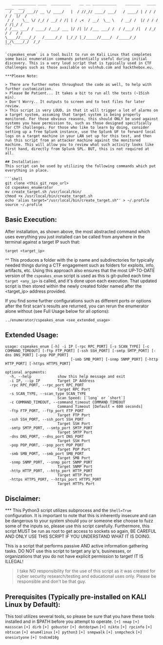 ```
   ___________ ____  _________    __ __ ___________    _______   ____  ____  ___
  / ____/ ___// __ \/ ____/   |  / //_// ____/ ___/   / ____/ | / / / / /  |/  /
 / /    \__ \/ /_/ / __/ / /| | / ,<  / __/  \__ \   / __/ /  |/ / / / / /|_/ / 
/ /___ ___/ / ____/ /___/ ___ |/ /| |/ /___ ___/ /  / /___/ /|  / /_/ / /  / /  
\____//____/_/   /_____/_/  |_/_/ |_/_____//____/  /_____/_/ |_/\____/_/  /_/                                                                    ```                   

`cspeakes_enum` is a tool built to run on Kali Linux that completes some basic enumeration commands potentially useful during initial discovery. This is a very loud script that is typically used in CTF challenges such as those available on vulnhub.com and hackthebox.eu.

***Please Note:

> There are further notes throughout the code as well, to help with further customization.
> Please Be Patient... It takes a bit to run all the tests (~15ish min).
> Don't Worry.. It outputs to screen and to text files for later review.
> This script is very LOUD, in that it will trigger a lot of alarms on a target system, assuming that target system is being properly monitored. For those obvious reasons, this should ONLY be used against systems you have permission to, such as those designed specifically for CTF challenges. For those who like to learn by doing, consider setting up a free Splunk instance, use the Splunk UF to forward local logs on a target machine in your LAN set up for this test, and then run this script from an attacker machine against the monitored machine. This will allow you to review what such activity looks like first hand, directly from Splunk SPL. BUT, this is not required at all.

## Installation:
This script can be used by utilizing the following commands which put everything in place. 

```shell
git clone <this_git_repo_url>
cd cspeakes_enumerator
mv create_target.sh /usr/local/bin/
chmod +x /usr/local/bin/create_target.sh
echo 'alias target="/usr/local/bin/create_target.sh"' > ~/.profile
source ~/.profile
```

## Basic Execution:
After installation, as shown above, the most abstracted command which uses everything you just installed can be called from anywhere in the terminal against a target IP such that: 
```shell
target <target_ip>
```
^^ This produces a folder with the ip name and subdirectories for typically needed things during a CTF engagement such as folders for exploits, info, artifacts, etc. Using this approach also ensures that the most UP-TO-DATE version of the `cspeakes_enum` script is used as this is git-pulled each time `target <any_ip>` is called, and it's done upon each execution. That updated script is then stored within the newly created folder named after the <target_ip> address provided. 

If you find some further configurations such as different ports or options after the first scan's results are returned, you can rerun the enumerator alone without (see Full Usage below for all options):
```shell
../enumerator/cspeakes_enum <see_extended_usage>
```

## Extended Usage:
```shell
usage: cspeakes_enum [-h] -i IP [-rpc RPC_PORT] [-s SCAN_TYPE] [-c COMMAND_TIMEOUT] [-ftp FTP_PORT] [-ssh SSH_PORT] [-smtp SMTP_PORT] [-dns DNS_PORT] [-pop POP_PORT]
                              [-smb SMB_PORT] [-snmp SNMP_PORT] [-http HTTP_PORT] [-https HTTPS_PORT]

optional arguments:
  -h, --help            show this help message and exit
  -i IP, --ip IP        Target IP Address
  -rpc RPC_PORT, --rpc_port RPC_PORT
                        Target RPC Port
  -s SCAN_TYPE, --scan_type SCAN_TYPE
                        Scan Speed: [`long` or `short`]
  -c COMMAND_TIMEOUT, --command_timeout COMMAND_TIMEOUT
                        Command Timeout [Default = 600 seconds]
  -ftp FTP_PORT, --ftp_port FTP_PORT
                        Target FTP Port
  -ssh SSH_PORT, --ssh_port SSH_PORT
                        Target SSH Port
  -smtp SMTP_PORT, --smtp_port SMTP_PORT
                        Target SMTP Port
  -dns DNS_PORT, --dns_port DNS_PORT
                        Target SSH Port
  -pop POP_PORT, --pop_port POP_PORT
                        Target POP Port
  -smb SMB_PORT, --smb_port SMB_PORT
                        Target SMB Port
  -snmp SNMP_PORT, --snmp_port SNMP_PORT
                        Target SNMP Port
  -http HTTP_PORT, --http_port HTTP_PORT
                        Target HTTP Port
  -https HTTPS_PORT, --https_port HTTPS_PORT
                        Target HTTPs Port

```

## Disclaimer:
*** This Python3 script utilizes subprocess and the `Shell=True` configuration. It is important to note that this is 
inherently insecure and can be dangerous to your system should you or someone else choose to fuzz some of the inputs 
so, please use this script carefully. Furthermore, this script MUST be run as root to get access to sockets so again,
BE CAREFUL AND ONLY USE THIS SCRIPT IF YOU UNDERSTAND WHAT IT IS DOING.  

This is a script that performs passive AND active information gathering tasks. DO NOT use this script to target any ip's, businesses, or organizations that you do not have explicit permission to target! IT IS ILLEGAL!
> I take NO responsibility for the use of this script as it was created for cyber security research/testing and educational uses only. Please be responsible and don't be that guy.


## Prerequisites (Typically pre-installed on KALI Linux by Default):
This tool utilizes several tools, so please be sure that you have these tools installed and in $PATH before you attempt to operate.
`[+] nmap`
`[+] massscan`
`[+] dirb`
`[+] gobuster`
`[+] dotdotpwn`
`[+] nikto`
`[+] rpcinfo`
`[+] nbtscan`
`[+] enum4linux`
`[+] python3`
`[+] snmpwalk`
`[+] snmpcheck`
`[+] onesixtyone`
`[+] tndcmd10g`
